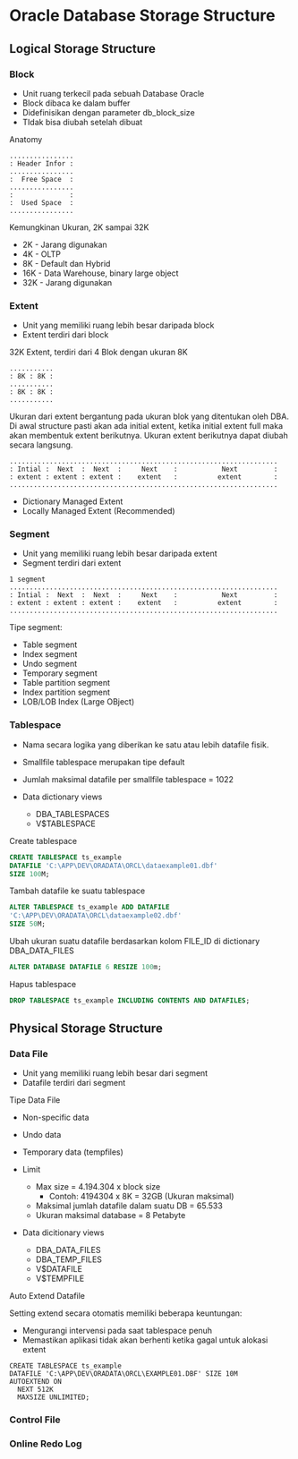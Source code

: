 # Oracle Database Storage Structure

## Logical Storage Structure
### Block
- Unit ruang terkecil pada sebuah Database Oracle
- Block dibaca ke dalam buffer
- Didefinisikan dengan parameter db_block_size
- TIdak bisa diubah setelah dibuat

Anatomy
```
................
: Header Infor :
................
:  Free Space  :
................
:              :
:  Used Space  :
................
```

Kemungkinan Ukuran, 2K sampai 32K
- 2K - Jarang digunakan
- 4K - OLTP
- 8K - Default dan Hybrid
- 16K - Data Warehouse, binary large object
- 32K - Jarang digunakan

### Extent
- Unit yang memiliki ruang lebih besar daripada block
- Extent terdiri dari block

32K Extent, terdiri dari 4 Blok dengan ukuran 8K
```
...........
: 8K : 8K :
...........
: 8K : 8K :
...........
```

Ukuran dari extent bergantung pada ukuran blok yang ditentukan oleh DBA.
Di awal structure pasti akan ada initial extent, ketika initial extent full maka akan membentuk extent berikutnya. Ukuran extent berikutnya dapat diubah secara langsung.
```
...................................................................
: Intial :  Next  :  Next  :     Next    :           Next         :
: extent : extent : extent :    extent   :          extent        :
...................................................................
```

- Dictionary Managed Extent
- Locally Managed Extent (Recommended)

### Segment
- Unit yang memiliki ruang lebih besar daripada extent
- Segment terdiri dari extent

```
1 segment
...................................................................
: Intial :  Next  :  Next  :     Next    :           Next         :
: extent : extent : extent :    extent   :          extent        :
...................................................................
```

Tipe segment:
- Table segment
- Index segment
- Undo segment
- Temporary segment
- Table partition segment
- Index partition segment
- LOB/LOB Index (Large OBject)

### Tablespace
- Nama secara logika yang diberikan ke satu atau lebih datafile fisik.
- Smallfile tablespace merupakan tipe default
- Jumlah maksimal datafile per smallfile tablespace = 1022

- Data dictionary views
  - DBA_TABLESPACES
  - V$TABLESPACE
  
Create tablespace
``` sql
CREATE TABLESPACE ts_example
DATAFILE 'C:\APP\DEV\ORADATA\ORCL\dataexample01.dbf'
SIZE 100M;
```

Tambah datafile ke suatu tablespace
``` sql
ALTER TABLESPACE ts_example ADD DATAFILE
'C:\APP\DEV\ORADATA\ORCL\dataexample02.dbf'
SIZE 50M;
```

Ubah ukuran suatu datafile berdasarkan kolom FILE_ID di dictionary DBA_DATA_FILES
``` sql
ALTER DATABASE DATAFILE 6 RESIZE 100m;
```

Hapus tablespace
``` sql
DROP TABLESPACE ts_example INCLUDING CONTENTS AND DATAFILES;
```

## Physical Storage Structure
### Data File
- Unit yang memiliki ruang lebih besar dari segment
- Datafile terdiri dari segment

Tipe Data File
- Non-specific data
- Undo data
- Temporary data (tempfiles)

- Limit
  - Max size = 4.194.304 x block size
    - Contoh: 4194304 x 8K = 32GB (Ukuran maksimal)
  - Maksimal jumlah datafile dalam suatu DB = 65.533
  - Ukuran maksimal database = 8 Petabyte
  
- Data dicitionary views
  - DBA_DATA_FILES
  - DBA_TEMP_FILES
  - V$DATAFILE
  - V$TEMPFILE

Auto Extend Datafile

Setting extend secara otomatis memiliki beberapa keuntungan:
- Mengurangi intervensi pada saat tablespace penuh
- Memastikan aplikasi tidak akan berhenti ketika gagal untuk alokasi extent

```
CREATE TABLESPACE ts_example
DATAFILE 'C:\APP\DEV\ORADATA\ORCL\EXAMPLE01.DBF' SIZE 10M
AUTOEXTEND ON 
  NEXT 512K
  MAXSIZE UNLIMITED;
```

### Control File
### Online Redo Log
